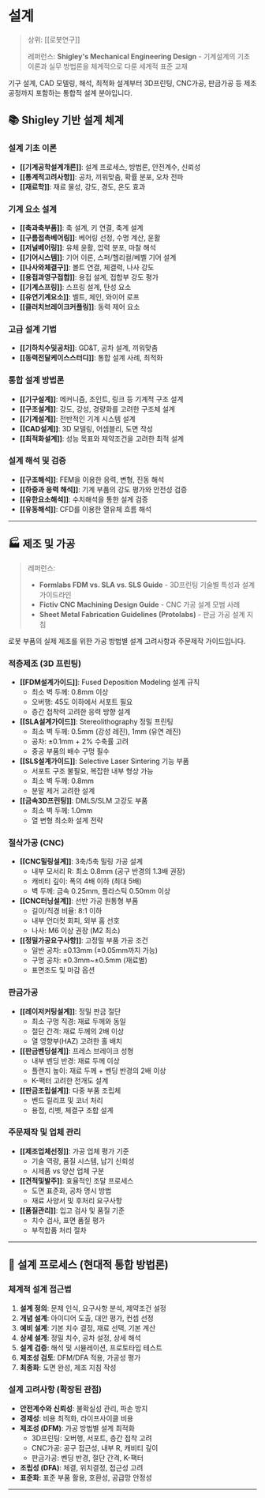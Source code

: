 # 설계

> 상위: [[로봇연구]]
> 
> 레퍼런스: **Shigley's Mechanical Engineering Design** - 기계설계의 기초 이론과 실무 방법론을 체계적으로 다룬 세계적 표준 교재

기구 설계, CAD 모델링, 해석, 최적화 설계부터 3D프린팅, CNC가공, 판금가공 등 제조 공정까지 포함하는 통합적 설계 분야입니다.

## 📚 Shigley 기반 설계 체계

### 설계 기초 이론
- **[[기계공학설계개론]]**: 설계 프로세스, 방법론, 안전계수, 신뢰성
- **[[통계적고려사항]]**: 공차, 끼워맞춤, 확률 분포, 오차 전파
- **[[재료학]]**: 재료 물성, 강도, 경도, 온도 효과

### 기계 요소 설계
- **[[축과축부품]]**: 축 설계, 키 연결, 축계 설계
- **[[구름접촉베어링]]**: 베어링 선정, 수명 계산, 윤활
- **[[저널베어링]]**: 유체 윤활, 압력 분포, 마찰 해석
- **[[기어시스템]]**: 기어 이론, 스퍼/헬리컬/베벨 기어 설계
- **[[나사와체결구]]**: 볼트 연결, 체결력, 나사 강도
- **[[용접과영구접합]]**: 용접 설계, 접합부 강도 평가
- **[[기계스프링]]**: 스프링 설계, 탄성 요소
- **[[유연기계요소]]**: 벨트, 체인, 와이어 로프
- **[[클러치브레이크커플링]]**: 동력 제어 요소

### 고급 설계 기법
- **[[기하치수및공차]]**: GD&T, 공차 설계, 끼워맞춤
- **[[동력전달케이스스터디]]**: 통합 설계 사례, 최적화

### 통합 설계 방법론
- **[[기구설계]]**: 메커니즘, 조인트, 링크 등 기계적 구조 설계
- **[[구조설계]]**: 강도, 강성, 경량화를 고려한 구조체 설계
- **[[기계설계]]**: 전반적인 기계 시스템 설계
- **[[CAD설계]]**: 3D 모델링, 어셈블리, 도면 작성
- **[[최적화설계]]**: 성능 목표와 제약조건을 고려한 최적 설계

### 설계 해석 및 검증
- **[[구조해석]]**: FEM을 이용한 응력, 변형, 진동 해석
- **[[하중과 응력 해석]]**: 기계 부품의 강도 평가와 안전성 검증
- **[[유한요소해석]]**: 수치해석을 통한 설계 검증
- **[[유동해석]]**: CFD를 이용한 열유체 흐름 해석

---

## 🏭 제조 및 가공

> 레퍼런스: 
> - **Formlabs FDM vs. SLA vs. SLS Guide** - 3D프린팅 기술별 특성과 설계 가이드라인
> - **Fictiv CNC Machining Design Guide** - CNC 가공 설계 모범 사례
> - **Sheet Metal Fabrication Guidelines (Protolabs)** - 판금 가공 설계 지침

로봇 부품의 실제 제조를 위한 가공 방법별 설계 고려사항과 주문제작 가이드입니다.

### 적층제조 (3D 프린팅)
- **[[FDM설계가이드]]**: Fused Deposition Modeling 설계 규칙
  * 최소 벽 두께: 0.8mm 이상
  * 오버행: 45도 이하에서 서포트 필요
  * 층간 접착력 고려한 응력 방향 설계
- **[[SLA설계가이드]]**: Stereolithography 정밀 프린팅
  * 최소 벽 두께: 0.5mm (강성 레진), 1mm (유연 레진)
  * 공차: ±0.1mm + 2% 수축률 고려
  * 중공 부품의 배수 구멍 필수
- **[[SLS설계가이드]]**: Selective Laser Sintering 기능 부품
  * 서포트 구조 불필요, 복잡한 내부 형상 가능
  * 최소 벽 두께: 0.8mm
  * 분말 제거 고려한 설계
- **[[금속3D프린팅]]**: DMLS/SLM 고강도 부품
  * 최소 벽 두께: 1.0mm
  * 열 변형 최소화 설계 전략

### 절삭가공 (CNC)
- **[[CNC밀링설계]]**: 3축/5축 밀링 가공 설계
  * 내부 모서리 R: 최소 0.8mm (공구 반경의 1.3배 권장)
  * 캐비티 깊이: 폭의 4배 이하 (최대 5배)
  * 벽 두께: 금속 0.25mm, 플라스틱 0.50mm 이상
- **[[CNC터닝설계]]**: 선반 가공 원통형 부품
  * 길이/직경 비율: 8:1 이하
  * 내부 언더컷 회피, 외부 홈 선호
  * 나사: M6 이상 권장 (M2 최소)
- **[[정밀가공요구사항]]**: 고정밀 부품 가공 조건
  * 일반 공차: ±0.13mm (±0.05mm까지 가능)
  * 구멍 공차: ±0.3mm~±0.5mm (재료별)
  * 표면조도 및 마감 옵션

### 판금가공
- **[[레이저커팅설계]]**: 정밀 판금 절단
  * 최소 구멍 직경: 재료 두께와 동일
  * 절단 간격: 재료 두께의 2배 이상
  * 열 영향부(HAZ) 고려한 홀 배치
- **[[판금벤딩설계]]**: 프레스 브레이크 성형
  * 내부 벤딩 반경: 재료 두께 이상
  * 플랜지 높이: 재료 두께 + 벤딩 반경의 2배 이상
  * K-팩터 고려한 전개도 설계
- **[[판금조립설계]]**: 다중 부품 조립체
  * 벤드 릴리프 및 코너 처리
  * 용접, 리벳, 체결구 조합 설계

### 주문제작 및 업체 관리
- **[[제조업체선정]]**: 가공 업체 평가 기준
  * 기술 역량, 품질 시스템, 납기 신뢰성
  * 시제품 vs 양산 업체 구분
- **[[견적및발주]]**: 효율적인 조달 프로세스
  * 도면 표준화, 공차 명시 방법
  * 재료 사양서 및 후처리 요구사항
- **[[품질관리]]**: 입고 검사 및 품질 기준
  * 치수 검사, 표면 품질 평가
  * 부적합품 처리 절차

---

## 🎯 설계 프로세스 (현대적 통합 방법론)

### 체계적 설계 접근법
1. **설계 정의**: 문제 인식, 요구사항 분석, 제약조건 설정
2. **개념 설계**: 아이디어 도출, 대안 평가, 컨셉 선정
3. **예비 설계**: 기본 치수 결정, 재료 선택, 기본 계산
4. **상세 설계**: 정밀 치수, 공차 설정, 상세 해석
5. **설계 검증**: 해석 및 시뮬레이션, 프로토타입 테스트
6. **제조성 검토**: DFM/DFA 적용, 가공성 평가
7. **최종화**: 도면 완성, 제조 지침 작성

### 설계 고려사항 (확장된 관점)
- **안전계수와 신뢰성**: 불확실성 관리, 파손 방지
- **경제성**: 비용 최적화, 라이프사이클 비용
- **제조성 (DFM)**: 가공 방법별 설계 최적화
  * 3D프린팅: 오버행, 서포트, 층간 접착 고려
  * CNC가공: 공구 접근성, 내부 R, 캐비티 깊이
  * 판금가공: 벤딩 반경, 절단 간격, K-팩터
- **조립성 (DFA)**: 체결, 위치결정, 접근성 고려
- **표준화**: 표준 부품 활용, 호환성, 공급망 안정성

---
